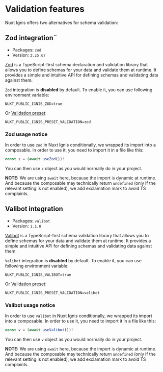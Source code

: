 # Validation features

Nuxt Ignis offers two alternatives for schema validation:

## Zod integration¨

- Packages: `zod`
- Version: `3.25.67`

[Zod](https://zod.dev/) is a TypeScript-first schema declaration and validation library that allows you to define schemas for your data and validate them at runtime. It provides a simple and intuitive API for defining schemas and validating data against them.

`Zod` integration is **disabled** by default. To enable it, you can use following environment variable:

```env
NUXT_PUBLIC_IGNIS_ZOD=true
```
Or [Validation preset](/2-3-optional-features.html#validation-preset):
```env
NUXT_PUBLIC_IGNIS_PRESET_VALIDATION=zod
```

### Zod usage notice

In order to  use `zod` in Nuxt Ignis conditionally, we wrapped its import into a composable. In order to use it, you need to import it in a file like this:

```ts [your-zod-validator.ts]
const z = (await useZod())!
```

You can then use `z` object as you would normally do in your project.

**NOTE:** We are using `await` here, because the import is dynamic at runtime. And because the composable may technically return `undefined` (only if the relevant setting is not enabled), we add exclamation mark to avoid TS complaints.

## Valibot integration

- Packages: `valibot`
- Version: `1.1.0`

[Valibot](https://valibot.dev/) is a TypeScript-first schema validation library that allows you to define schemas for your data and validate them at runtime. It provides a simple and intuitive API for defining schemas and validating data against them.

`Valibot` integration is **disabled** by default. To enable it, you can use following environment variable:

```env
NUXT_PUBLIC_IGNIS_VALIBOT=true
```
Or [Validation preset](/2-3-optional-features.html#validation-preset):
```env
NUXT_PUBLIC_IGNIS_PRESET_VALIDATION=valibot
```

### Valibot usage notice

In order to  use `valibot` in Nuxt Ignis conditionally, we wrapped its import into a composable. In order to use it, you need to import it in a file like this:

```ts [your-valibot-validator.ts]
const v = (await useValibot())!
```

You can then use `v` object as you would normally do in your project.

**NOTE:** We are using `await` here, because the import is dynamic at runtime. And because the composable may technically return `undefined` (only if the relevant setting is not enabled), we add exclamation mark to avoid TS complaints.
